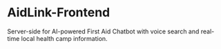 # AidLink-Frontend
Server-side for AI-powered First Aid Chatbot with voice search and real-time local health camp information.
